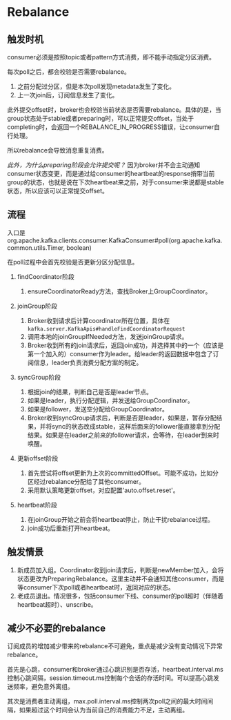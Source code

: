 # Rebalance

## 触发时机

consumer必须是按照topic或者pattern方式消费，即不能手动指定分区消费。

每次poll之后，都会校验是否需要rebalance。

1. 之前分配过分区，但是本次poll发现metadata发生了变化。
2. 上一次join后，订阅信息发生了变化。

此外提交offset时，broker也会校验当前状态是否需要rebalance。具体的是，当group状态处于stable或者preparing时，可以正常提交offset，当处于completing时，会返回一个REBALANCE_IN_PROGRESS错误，让consumer自行处理。

所以rebalance会导致消息重复消费。

*此外，为什么preparing阶段会允许提交呢？*  因为broker并不会主动通知consumer状态变更，而是通过给consumer的heartbeat的response捎带当前group的状态，也就是说在下次heartbeat来之前，对于consumer来说都是stable状态，所以应该可以正常提交offset。

## 流程

入口是 org.apache.kafka.clients.consumer.KafkaConsumer#poll(org.apache.kafka.common.utils.Timer, boolean)

在poll过程中会首先校验是否更新分区分配信息。

1. findCoordinator阶段
   1. ensureCoordinatorReady方法，查找Broker上GroupCoordinator。

2. joinGroup阶段
   1. Broker收到请求后计算coordinator所在位置，具体在`kafka.server.KafkaApis#handleFindCoordinatorRequest`
   2. 调用本地的joinGroupIfNeeded方法，发送joinGroup请求。
   3. Broker收到所有的join请求后，返回join成功，并选择其中的一个（应该是第一个加入的）consumer作为leader。给leader的返回数据中包含了订阅信息，leader负责消费分配方案的制定。

3. syncGroup阶段
   1. 根据join的结果，判断自己是否是leader节点。
   2. 如果是leader，执行分配逻辑，并发送给GroupCoordinator。
   3. 如果是follower，发送空分配给GroupCoordinator。
   4. Broker收到syncGroup请求后，判断是否是leader，如果是，暂存分配结果，并将sync的状态改成stable，这样后面来的follower能直接拿到分配结果。如果是在leader之前来的follower请求，会等待，在leader到来时唤醒。

4. 更新offset阶段
   1. 首先尝试将offset更新为上次的committedOffset。可能不成功，比如分区经过rebalance分配给了其他consumer。
   2. 采用默认策略更新offset，对应配置'auto.offset.reset'。

5. heartbeat阶段
   1. 在joinGroup开始之前会将heartbeat停止，防止干扰rebalance过程。
   2. join成功后重新打开heartbeat。

## 触发情景

1. 新成员加入组。Coordinator收到join请求后，判断是newMember加入，会将状态更改为PreparingRebalance。这里主动并不会通知其他consumer，而是等consumer下次poll或者heartbeat时，返回对应的状态。
2. 老成员退出。情况很多，包括consumer下线、consumer的poll超时（伴随着heartbeat超时）、unscribe。

## 减少不必要的rebalance

订阅成员的增加减少带来的rebalance不可避免，重点是减少没有变动情况下异常rebalance。

首先是心跳，consumer和broker通过心跳识别是否存活，heartbeat.interval.ms控制心跳间隔，session.timeout.ms控制每个会话的存活时间。可以提高心跳发送频率，避免意外离组。

其次是消费者主动离组，max.poll.interval.ms控制两次poll之间的最大时间间隔，如果超过这个时间会认为当前自己的消费能力不足，主动离组。